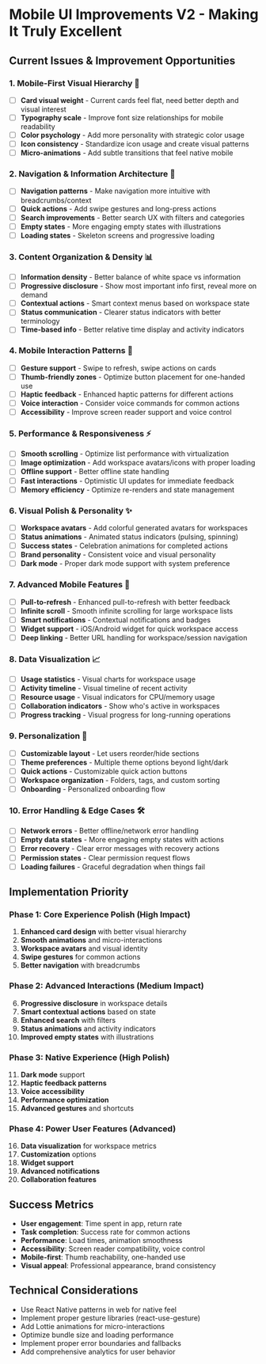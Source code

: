 # Mobile UI Improvements V2 - Making It Truly Excellent

## Current Issues & Improvement Opportunities

### 1. **Mobile-First Visual Hierarchy** 🎨
- [ ] **Card visual weight** - Current cards feel flat, need better depth and visual interest
- [ ] **Typography scale** - Improve font size relationships for mobile readability
- [ ] **Color psychology** - Add more personality with strategic color usage
- [ ] **Icon consistency** - Standardize icon usage and create visual patterns
- [ ] **Micro-animations** - Add subtle transitions that feel native mobile

### 2. **Navigation & Information Architecture** 🧭
- [ ] **Navigation patterns** - Make navigation more intuitive with breadcrumbs/context
- [ ] **Quick actions** - Add swipe gestures and long-press actions
- [ ] **Search improvements** - Better search UX with filters and categories
- [ ] **Empty states** - More engaging empty states with illustrations
- [ ] **Loading states** - Skeleton screens and progressive loading

### 3. **Content Organization & Density** 📊
- [ ] **Information density** - Better balance of white space vs information
- [ ] **Progressive disclosure** - Show most important info first, reveal more on demand
- [ ] **Contextual actions** - Smart context menus based on workspace state
- [ ] **Status communication** - Clearer status indicators with better terminology
- [ ] **Time-based info** - Better relative time display and activity indicators

### 4. **Mobile Interaction Patterns** 🤚
- [ ] **Gesture support** - Swipe to refresh, swipe actions on cards
- [ ] **Thumb-friendly zones** - Optimize button placement for one-handed use
- [ ] **Haptic feedback** - Enhanced haptic patterns for different actions
- [ ] **Voice interaction** - Consider voice commands for common actions
- [ ] **Accessibility** - Improve screen reader support and voice control

### 5. **Performance & Responsiveness** ⚡
- [ ] **Smooth scrolling** - Optimize list performance with virtualization
- [ ] **Image optimization** - Add workspace avatars/icons with proper loading
- [ ] **Offline support** - Better offline state handling
- [ ] **Fast interactions** - Optimistic UI updates for immediate feedback
- [ ] **Memory efficiency** - Optimize re-renders and state management

### 6. **Visual Polish & Personality** ✨
- [ ] **Workspace avatars** - Add colorful generated avatars for workspaces
- [ ] **Status animations** - Animated status indicators (pulsing, spinning)
- [ ] **Success states** - Celebration animations for completed actions
- [ ] **Brand personality** - Consistent voice and visual personality
- [ ] **Dark mode** - Proper dark mode support with system preference

### 7. **Advanced Mobile Features** 📱
- [ ] **Pull-to-refresh** - Enhanced pull-to-refresh with better feedback
- [ ] **Infinite scroll** - Smooth infinite scrolling for large workspace lists
- [ ] **Smart notifications** - Contextual notifications and badges
- [ ] **Widget support** - iOS/Android widget for quick workspace access
- [ ] **Deep linking** - Better URL handling for workspace/session navigation

### 8. **Data Visualization** 📈
- [ ] **Usage statistics** - Visual charts for workspace usage
- [ ] **Activity timeline** - Visual timeline of recent activity
- [ ] **Resource usage** - Visual indicators for CPU/memory usage
- [ ] **Collaboration indicators** - Show who's active in workspaces
- [ ] **Progress tracking** - Visual progress for long-running operations

### 9. **Personalization** 🎯
- [ ] **Customizable layout** - Let users reorder/hide sections
- [ ] **Theme preferences** - Multiple theme options beyond light/dark
- [ ] **Quick actions** - Customizable quick action buttons
- [ ] **Workspace organization** - Folders, tags, and custom sorting
- [ ] **Onboarding** - Personalized onboarding flow

### 10. **Error Handling & Edge Cases** 🛠️
- [ ] **Network errors** - Better offline/network error handling
- [ ] **Empty data states** - More engaging empty states with actions
- [ ] **Error recovery** - Clear error messages with recovery actions
- [ ] **Permission states** - Clear permission request flows
- [ ] **Loading failures** - Graceful degradation when things fail

## Implementation Priority

### Phase 1: Core Experience Polish (High Impact) 
1. **Enhanced card design** with better visual hierarchy
2. **Smooth animations** and micro-interactions
3. **Workspace avatars** and visual identity
4. **Swipe gestures** for common actions
5. **Better navigation** with breadcrumbs

### Phase 2: Advanced Interactions (Medium Impact)
6. **Progressive disclosure** in workspace details
7. **Smart contextual actions** based on state
8. **Enhanced search** with filters
9. **Status animations** and activity indicators
10. **Improved empty states** with illustrations

### Phase 3: Native Experience (High Polish)
11. **Dark mode** support
12. **Haptic feedback patterns**
13. **Voice accessibility** 
14. **Performance optimization**
15. **Advanced gestures** and shortcuts

### Phase 4: Power User Features (Advanced)
16. **Data visualization** for workspace metrics
17. **Customization** options
18. **Widget support**
19. **Advanced notifications**
20. **Collaboration features**

## Success Metrics
- **User engagement**: Time spent in app, return rate
- **Task completion**: Success rate for common actions
- **Performance**: Load times, animation smoothness
- **Accessibility**: Screen reader compatibility, voice control
- **Mobile-first**: Thumb reachability, one-handed use
- **Visual appeal**: Professional appearance, brand consistency

## Technical Considerations
- Use React Native patterns in web for native feel
- Implement proper gesture libraries (react-use-gesture)
- Add Lottie animations for micro-interactions
- Optimize bundle size and loading performance
- Implement proper error boundaries and fallbacks
- Add comprehensive analytics for user behavior